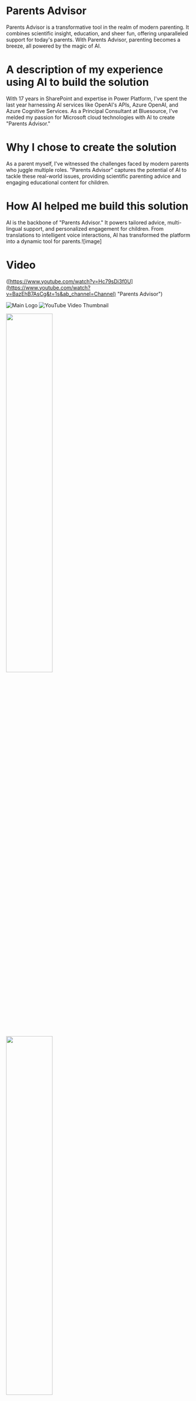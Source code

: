 # Parents Advisor

Parents Advisor is a transformative tool in the realm of modern parenting. It combines scientific insight, education, and sheer fun, offering unparalleled support for today's parents. With Parents Advisor, parenting becomes a breeze, all powered by the magic of AI.


# A description of my experience using AI to build the solution
With 17 years in SharePoint and expertise in Power Platform, I've spent the last year harnessing AI services like OpenAI's APIs, Azure OpenAI, and Azure Cognitive Services. As a Principal Consultant at Bluesource, I've melded my passion for Microsoft cloud technologies with AI to create "Parents Advisor."

# Why I chose to create the solution
As a parent myself, I've witnessed the challenges faced by modern parents who juggle multiple roles. "Parents Advisor" captures the potential of AI to tackle these real-world issues, providing scientific parenting advice and engaging educational content for children.

# How AI helped me build this solution
AI is the backbone of "Parents Advisor." It powers tailored advice, multi-lingual support, and personalized engagement for children. From translations to intelligent voice interactions, AI has transformed the platform into a dynamic tool for parents.![image]


# Video
([https://www.youtube.com/watch?v=Hc79sDi3f0U](https://www.youtube.com/watch?v=BazEhB7AsCg&t=1s&ab_channel=Channel) "Parents Advisor")

![Main Logo](https://github.com/Richardsprofile/ParentsAdvisor/assets/29499611/95ad39b4-ce5a-4454-9366-1ab45d5d3fe8)
![YouTube Video Thumbnail](https://github.com/Richardsprofile/ParentsAdvisor/assets/29499611/b7d4389b-e98e-4c8a-972e-c95c3cd6e204)

[<img src="https://github.com/Richardsprofile/ParentsAdvisor/assets/29499611/b7d4389b-e98e-4c8a-972e-c95c3cd6e204" width="50%">](https://www.youtube.com/watch?v=BazEhB7AsCg&t=1s&ab_channel=Channel "Parents Advisor")

<a src="https://www.youtube.com/watch?v=BazEhB7AsCg" Title="Introducing Parents Advisor">
<img src="https://github.com/Richardsprofile/ParentsAdvisor/assets/29499611/b7d4389b-e98e-4c8a-972e-c95c3cd6e204" width="50%">
</a>

[![Final video of fixing issues in your code in VS Code]
(https://img.youtube.com/vi/JLMbpiywVxQ/maxresdefault.jpg)]
([https://www.youtube.com/watch?v=JLMbpiywVxQ](https://www.youtube.com/watch?v=BazEhB7AsCg)https://www.youtube.com/watch?v=BazEhB7AsCg)

